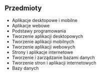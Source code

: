 ## Przedmioty

- Aplikacje desktopowe i mobilne
- Aplikacje webowe
- Podstawy programowania
- Tworzenie aplikacji desktopowych
- Tworzenie aplikacji mobilnych
- Tworzenie aplikacji webowych
- Strony i aplikacje internetowe
- Tworzenie i zarządzanie bazami danych
- Tworzenie stron i aplikacji internetowych
- Bazy danych
